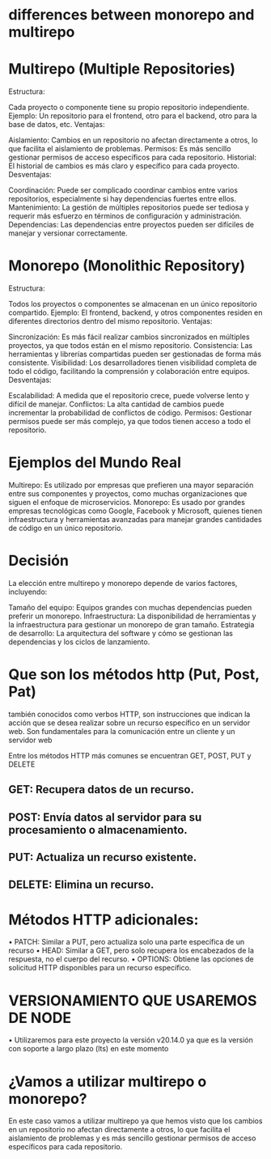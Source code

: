 # differences between monorepo and multirepo

# Multirepo (Multiple Repositories)
Estructura:

Cada proyecto o componente tiene su propio repositorio independiente.
Ejemplo: Un repositorio para el frontend, otro para el backend, otro para la base de datos, etc.
Ventajas: 

Aislamiento: Cambios en un repositorio no afectan directamente a otros, lo que facilita el aislamiento de problemas.
Permisos: Es más sencillo gestionar permisos de acceso específicos para cada repositorio.
Historial: El historial de cambios es más claro y específico para cada proyecto.
Desventajas:

Coordinación: Puede ser complicado coordinar cambios entre varios repositorios, especialmente si hay dependencias fuertes entre ellos.
Mantenimiento: La gestión de múltiples repositorios puede ser tediosa y requerir más esfuerzo en términos de configuración y administración.
Dependencias: Las dependencias entre proyectos pueden ser difíciles de manejar y versionar correctamente.




# Monorepo (Monolithic Repository)
Estructura:

Todos los proyectos o componentes se almacenan en un único repositorio compartido.
Ejemplo: El frontend, backend, y otros componentes residen en diferentes directorios dentro del mismo repositorio.
Ventajas:

Sincronización: Es más fácil realizar cambios sincronizados en múltiples proyectos, ya que todos están en el mismo repositorio.
Consistencia: Las herramientas y librerías compartidas pueden ser gestionadas de forma más consistente.
Visibilidad: Los desarrolladores tienen visibilidad completa de todo el código, facilitando la comprensión y colaboración entre equipos.
Desventajas:

Escalabilidad: A medida que el repositorio crece, puede volverse lento y difícil de manejar.
Conflictos: La alta cantidad de cambios puede incrementar la probabilidad de conflictos de código.
Permisos: Gestionar permisos puede ser más complejo, ya que todos tienen acceso a todo el repositorio.


# Ejemplos del Mundo Real
Multirepo: Es utilizado por empresas que prefieren una mayor separación entre sus componentes y proyectos, como muchas organizaciones que siguen el enfoque de microservicios.
Monorepo: Es usado por grandes empresas tecnológicas como Google, Facebook y Microsoft, quienes tienen infraestructura y herramientas avanzadas para manejar grandes cantidades de código en un único repositorio.

# Decisión
La elección entre multirepo y monorepo depende de varios factores, incluyendo:

Tamaño del equipo: Equipos grandes con muchas dependencias pueden preferir un monorepo.
Infraestructura: La disponibilidad de herramientas y la infraestructura para gestionar un monorepo de gran tamaño.
Estrategia de desarrollo: La arquitectura del software y cómo se gestionan las dependencias y los ciclos de lanzamiento.


# Que son los métodos http (Put, Post, Pat)


también conocidos como verbos HTTP, son instrucciones que indican la acción que se desea realizar sobre un recurso específico en un servidor web. Son fundamentales para la comunicación entre un cliente y un servidor web

Entre los métodos HTTP más comunes se encuentran GET, POST, PUT y DELETE
## GET: Recupera datos de un recurso.
## POST: Envía datos al servidor para su procesamiento o almacenamiento.
## PUT: Actualiza un recurso existente.
## DELETE: Elimina un recurso.


# Métodos HTTP adicionales:

•	PATCH: Similar a PUT, pero actualiza solo una parte específica de un recurso
•	HEAD: Similar a GET, pero solo recupera los encabezados de la respuesta, no el cuerpo del recurso.
•	OPTIONS: Obtiene las opciones de solicitud HTTP disponibles para un recurso específico.




# VERSIONAMIENTO QUE USAREMOS DE NODE


•	Utilizaremos para este proyecto la versión v20.14.0 ya que es la versión con soporte a largo plazo (lts) en este momento

# ¿Vamos a utilizar multirepo o monorepo?

En este caso vamos a utilizar multirepo ya que hemos visto que los cambios en un repositorio no afectan directamente a otros, lo que facilita el aislamiento de problemas  y es más sencillo gestionar permisos de acceso específicos para cada repositorio.

